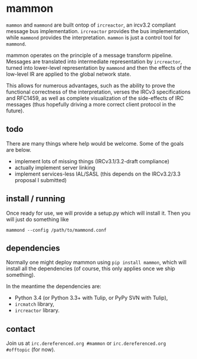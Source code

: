 # mammon

`mammon` and `mammond` are built ontop of `ircreactor`, an ircv3.2 compliant message
bus implementation.  `ircreactor` provides the bus implementation, while `mammond` provides
the interpretation.  `mammon` is just a control tool for `mammond`.

mammon operates on the principle of a message transform pipeline.  Messages are translated
into intermediate representation by `ircreactor`, turned into lower-level representation by
`mammond` and then the effects of the low-level IR are applied to the global network state.

This allows for numerous advantages, such as the ability to prove the functional correctness
of the interpretation, verses the IRCv3 specifications and RFC1459, as well as complete
visualization of the side-effects of IRC messages (thus hopefully driving a more correct
client protocol in the future).

## todo

There are many things where help would be welcome.  Some of the goals are below.

 * implement lots of missing things (IRCv3.1/3.2-draft compliance)
 * actually implement server linking
 * implement services-less IAL/SASL (this depends on the IRCv3.2/3.3 proposal I submitted)

## install / running

Once ready for use, we will provide a setup.py which will install it.  Then you will just do something like

`mammond --config /path/to/mammond.conf`

## dependencies

Normally one might deploy mammon using `pip install mammon`, which will install all the dependencies
(of course, this only applies once we ship something).

In the meantime the dependencies are:

 * Python 3.4 (or Python 3.3+ with Tulip, or PyPy SVN with Tulip),
 * `ircmatch` library,
 * `ircreactor` library.

## contact

Join us at `irc.dereferenced.org #mammon` or `irc.dereferenced.org #offtopic` (for now).
